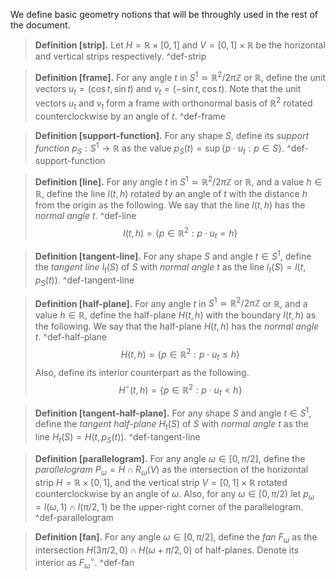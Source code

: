 We define basic geometry notions that will be throughly used in the rest of the document.

> __Definition [strip].__ Let $H = \mathbb{R} \times [0, 1]$ and $V = [0, 1] \times \mathbb{R}$ be the horizontal and vertical strips respectively. ^def-strip

> __Definition [frame].__ For any angle $t$ in $S^1 \simeq \mathbb{R}^2/2\pi\mathbb{Z}$ or $\mathbb{R}$, define the unit vectors $u_t = \left( \cos t, \sin t \right)$ and $v_t = \left( -\sin t,\cos t \right)$. Note that the unit vectors $u_t$ and $v_t$ form a frame with orthonormal basis of $\mathbb{R}^2$ rotated counterclockwise by an angle of $t$. ^def-frame

> __Definition [support-function].__ For any shape $S$, define its _support function_ $p_S : S^1 \to \mathbb{R}$ as the value $p_S(t) = \sup \left\{ p \cdot u_t : p \in S \right\}$. ^def-support-function

> __Definition [line].__ For any angle $t$ in $S^1 \simeq \mathbb{R}^2/2\pi\mathbb{Z}$ or $\mathbb{R}$, and a value $h \in \mathbb{R}$, define the line $l(t, h)$ rotated by an angle of $t$ with the distance $h$ from the origin as the following. We say that the line $l(t, h)$ has the _normal angle_ $t$. ^def-line
$$
l(t, h) = \left\{ p \in \mathbb{R}^2 : p \cdot u_t = h \right\}
$$

> __Definition [tangent-line].__ For any shape $S$ and angle $t \in S^1$, define the _tangent line_ $l_t(S)$ of $S$ with _normal angle_ $t$ as the line $l_t(S) = l(t, p_S(t))$. ^def-tangent-line

> __Definition [half-plane].__ For any angle $t$ in $S^1 \simeq \mathbb{R}^2/2\pi\mathbb{Z}$ or $\mathbb{R}$, and a value $h \in \mathbb{R}$, define the half-plane $H(t, h)$ with the boundary $l(t, h)$ as the following. We say that the half-plane $H(t, h)$ has the _normal angle_ $t$. ^def-half-plane
$$
H(t, h) = \left\{ p \in \mathbb{R}^2 : p \cdot u_t \leq h \right\}
$$
> Also, define its interior counterpart as the following.
$$
H^\circ(t, h) = \left\{ p \in \mathbb{R}^2 : p \cdot u_t < h \right\}
$$

> __Definition [tangent-half-plane].__ For any shape $S$ and angle $t \in S^1$, define the _tangent half-plane_ $H_t(S)$ of $S$ with _normal angle_ $t$ as the line $H_t(S) = H(t, p_S(t))$. ^def-tangent-line

> __Definition [parallelogram].__ For any angle $\omega \in [0, \pi/2]$, define the _parallelogram_ $P_\omega = H \cap R_\omega(V)$ as the intersection of the horizontal strip $H = \mathbb{R} \times [0, 1]$, and the vertical strip $V = [0, 1] \times \mathbb{R}$ rotated counterclockwise by an angle of $\omega$. Also, for any $\omega \in [0, \pi/2)$ let $p_{\omega} = l(\omega, 1) \cap l(\pi/2, 1)$ be the upper-right corner of the parallelogram. ^def-parallelogram

> __Definition [fan].__ For any angle $\omega \in [0, \pi/2]$, define the _fan_ $F_\omega$ as the intersection $H(3\pi/2, 0) \cap H(\omega + \pi/2, 0)$ of half-planes. Denote its interior as $F_\omega^\circ$. ^def-fan

